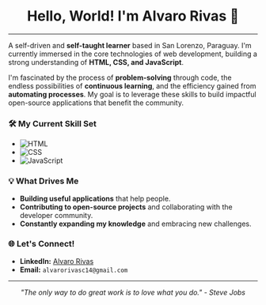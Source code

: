 <h1 align="center">Hello, World! I'm Alvaro Rivas 👋</h1>

---

A self-driven and **self-taught learner** based in San Lorenzo, Paraguay. I'm currently immersed in the core technologies of web development, building a strong understanding of **HTML, CSS, and JavaScript**.

I'm fascinated by the process of **problem-solving** through code, the endless possibilities of **continuous learning**, and the efficiency gained from **automating processes**. My goal is to leverage these skills to build impactful open-source applications that benefit the community.

### 🛠️ My Current Skill Set

* <img alt="HTML" src="https://img.shields.io/badge/HTML5-E34F26?style=for-the-badge&logo=html5&logoColor=white" />
* <img alt="CSS" src="https://img.shields.io/badge/CSS3-1572B6?style=for-the-badge&logo=css3&logoColor=white" />
* <img alt="JavaScript" src="https://img.shields.io/badge/JavaScript-F7DF1E?style=for-the-badge&logo=javascript&logoColor=black" />

### 💡 What Drives Me

* **Building useful applications** that help people.
* **Contributing to open-source projects** and collaborating with the developer community.
* **Constantly expanding my knowledge** and embracing new challenges.

### 🌐 Let's Connect!

* **LinkedIn:** [Alvaro Rivas](https://www.linkedin.com/in/alvaro-rivas-844939372/)
* **Email:** `alvarorivasc14@gmail.com`

---

<p align="center">
  <i>"The only way to do great work is to love what you do." - Steve Jobs</i>
</p>
